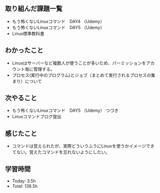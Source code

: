 ## 取り組んだ課題一覧
- もう怖くないLinuxコマンド　DAY4 （Udemy）
- もう怖くないLinuxコマンド　DAY5 （Udemy） 
- Linux標準教科書
## わかったこと
- Linuxはサーバーなど複数人が使うことが多いため、パーミッションをアカウント毎に管理する。
- プロセス(実行中のプログラム)とジョブ（まとめて実行されるプロセスの集まり）について
## 次やること
- もう怖くないLinuxコマンド　DAY5 （Udemy） つづき
- Linuxコマンドブログ提出
## 感じたこと
- コマンドは覚えられたが、実際どういうふうにLinuxを使うかイメージできてない。覚えたコマンドを忘れないようにしたい。
## 学習時間
- Today: 3.5h
- Total: 138.5h
